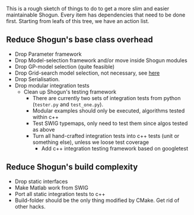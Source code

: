This is a rough sketch of things to do to get a more slim and easier maintainable Shogun. Every item has dependencies that need to be done first. Starting from leafs of this tree, we have an action list.

## Reduce Shogun's base class overhead
 * Drop Parameter framework
  * Drop Model-selection framework and/or move inside Shogun modules
   * Drop GP-model selection (quite feasible)
   * Drop Grid-search model selection, not necessary, see [here](https://github.com/shogun-toolbox/shogun/issues/1251)
  * Drop Serialisation.
   * Drop modular integration tests
     * Clean up Shogun's testing framework
        * There are currently two sets of integration tests from python (```tester.py``` and ```test_one.py```).
        * Modular examples should only be executed, algorithms tested within c++
        * Test SWIG typemaps, only need to test them since algos tested as above
        * Turn all hand-crafted integration tests into c++ tests (unit or something else), unless we loose test coverage
           * Add c++ integration testing framework based on googletest

## Reduce Shogun's build complexity
 * Drop static interfaces
  * Make Matlab work from SWIG
  * Port all static integration tests to c++
 * Build-folder should be the only thing modified by CMake. Get rid of other hacks.
    